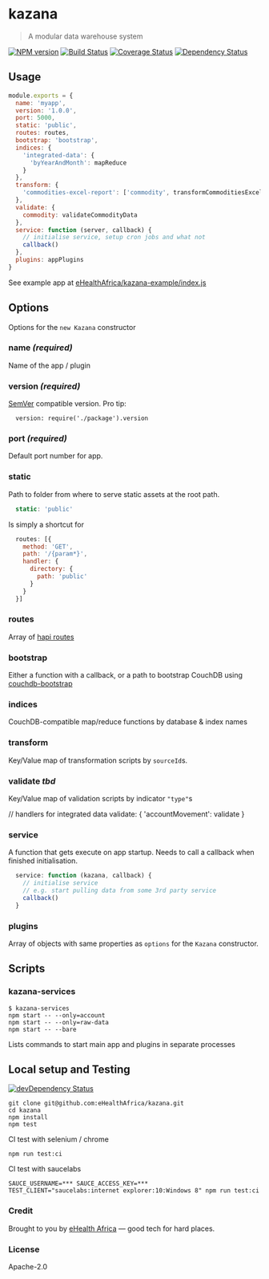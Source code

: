 # kazana

> A modular data warehouse system

[![NPM version](https://badge.fury.io/js/kazana.svg)](https://www.npmjs.com/package/kazana)
[![Build Status](https://travis-ci.org/eHealthAfrica/kazana.svg?branch=master)](https://travis-ci.org/eHealthAfrica/kazana)
[![Coverage Status](https://coveralls.io/repos/eHealthAfrica/kazana/badge.svg?branch=master)](https://coveralls.io/r/eHealthAfrica/kazana?branch=master)
[![Dependency Status](https://david-dm.org/eHealthAfrica/kazana.svg)](https://david-dm.org/eHealthAfrica/kazana)

## Usage

```js
module.exports = {
  name: 'myapp',
  version: '1.0.0',
  port: 5000,
  static: 'public',
  routes: routes,
  bootstrap: 'bootstrap',
  indices: {
    'integrated-data': {
      'byYearAndMonth': mapReduce
    }
  },
  transform: {
    'commodities-excel-report': ['commodity', transformCommoditiesExcelReport]
  },
  validate: {
    commodity: validateCommodityData
  },
  service: function (server, callback) {
    // initialise service, setup cron jobs and what not
    callback()
  },
  plugins: appPlugins
}
```

See example app at [eHealthAfrica/kazana-example/index.js](https://github.com/eHealthAfrica/kazana-example/blob/master/index.js)

## Options

Options for the `new Kazana` constructor

### name _(required)_

Name of the app / plugin

### version _(required)_

[SemVer](http://semver.org/) compatible version. Pro tip:

```
  version: require('./package').version
```

### port _(required)_

Default port number for app.

### static

Path to folder from where to serve static assets at the root path.

```js
  static: 'public'
```

Is simply a shortcut for

```js
  routes: [{
    method: 'GET',
    path: '/{param*}',
    handler: {
      directory: {
        path: 'public'
      }
    }
  }]
```

### routes

Array of [hapi routes](http://hapijs.com/tutorials/routing)

### bootstrap

Either a function with a callback, or a path to bootstrap
CouchDB using [couchdb-bootstrap](https://github.com/ehealthafrica/couchdb-bootstrap)

### indices

CouchDB-compatible map/reduce functions by database & index names

### transform

Key/Value map of transformation scripts by `sourceId`s.

### validate _tbd_

Key/Value map of validation scripts by indicator `"type"`s

// handlers for integrated data
validate: {
  'accountMovement': validate
}

### service

A function that gets execute on app startup. Needs to call a
callback when finished initialisation.

```js
  service: function (kazana, callback) {
    // initialise service
    // e.g. start pulling data from some 3rd party service
    callback()
  }
```

### plugins

Array of objects with same properties as `options` for the
`Kazana` constructor.

## Scripts

### kazana-services

```
$ kazana-services 
npm start -- --only=account
npm start -- --only=raw-data
npm start -- --bare
```

Lists commands to start main app and plugins in separate processes

## Local setup and Testing

[![devDependency Status](https://david-dm.org/eHealthAfrica/kazana/dev-status.svg)](https://david-dm.org/eHealthAfrica/kazana#info=devDependencies)

```
git clone git@github.com:eHealthAfrica/kazana.git
cd kazana
npm install
npm test
```

CI test with selenium / chrome

```
npm run test:ci
```

CI test with saucelabs

```
SAUCE_USERNAME=*** SAUCE_ACCESS_KEY=*** TEST_CLIENT="saucelabs:internet explorer:10:Windows 8" npm run test:ci
```

### Credit

Brought to you by [eHealth Africa](http://ehealthafrica.org/)
— good tech for hard places.

### License

Apache-2.0
